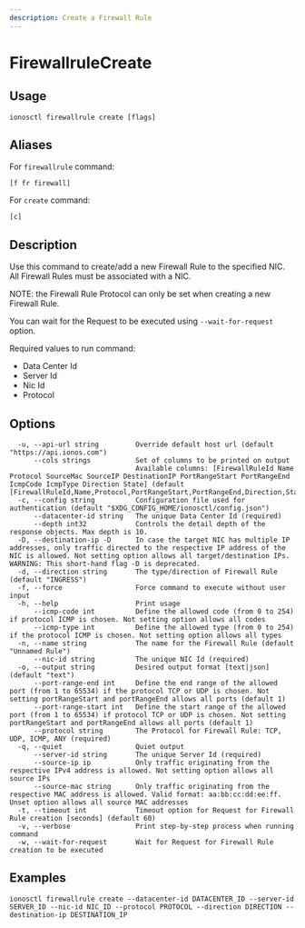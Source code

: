 ```yaml
---
description: Create a Firewall Rule
---
```


# FirewallruleCreate

## Usage

```text
ionosctl firewallrule create [flags]
```

## Aliases

For `firewallrule` command:

```text
[f fr firewall]
```

For `create` command:

```text
[c]
```

## Description

Use this command to create/add a new Firewall Rule to the specified NIC. All Firewall Rules must be associated with a NIC.

NOTE: the Firewall Rule Protocol can only be set when creating a new Firewall Rule.

You can wait for the Request to be executed using `--wait-for-request` option.

Required values to run command:

* Data Center Id
* Server Id
* Nic Id
* Protocol

## Options

```text
  -u, --api-url string         Override default host url (default "https://api.ionos.com")
      --cols strings           Set of columns to be printed on output 
                               Available columns: [FirewallRuleId Name Protocol SourceMac SourceIP DestinationIP PortRangeStart PortRangeEnd IcmpCode IcmpType Direction State] (default [FirewallRuleId,Name,Protocol,PortRangeStart,PortRangeEnd,Direction,State])
  -c, --config string          Configuration file used for authentication (default "$XDG_CONFIG_HOME/ionosctl/config.json")
      --datacenter-id string   The unique Data Center Id (required)
      --depth int32            Controls the detail depth of the response objects. Max depth is 10.
  -D, --destination-ip -D      In case the target NIC has multiple IP addresses, only traffic directed to the respective IP address of the NIC is allowed. Not setting option allows all target/destination IPs. WARNING: This short-hand flag -D is deprecated.
  -d, --direction string       The type/direction of Firewall Rule (default "INGRESS")
  -f, --force                  Force command to execute without user input
  -h, --help                   Print usage
      --icmp-code int          Define the allowed code (from 0 to 254) if protocol ICMP is chosen. Not setting option allows all codes
      --icmp-type int          Define the allowed type (from 0 to 254) if the protocol ICMP is chosen. Not setting option allows all types
  -n, --name string            The name for the Firewall Rule (default "Unnamed Rule")
      --nic-id string          The unique NIC Id (required)
  -o, --output string          Desired output format [text|json] (default "text")
      --port-range-end int     Define the end range of the allowed port (from 1 to 65534) if the protocol TCP or UDP is chosen. Not setting portRangeStart and portRangeEnd allows all ports (default 1)
      --port-range-start int   Define the start range of the allowed port (from 1 to 65534) if protocol TCP or UDP is chosen. Not setting portRangeStart and portRangeEnd allows all ports (default 1)
      --protocol string        The Protocol for Firewall Rule: TCP, UDP, ICMP, ANY (required)
  -q, --quiet                  Quiet output
      --server-id string       The unique Server Id (required)
      --source-ip ip           Only traffic originating from the respective IPv4 address is allowed. Not setting option allows all source IPs
      --source-mac string      Only traffic originating from the respective MAC address is allowed. Valid format: aa:bb:cc:dd:ee:ff. Unset option allows all source MAC addresses
  -t, --timeout int            Timeout option for Request for Firewall Rule creation [seconds] (default 60)
  -v, --verbose                Print step-by-step process when running command
  -w, --wait-for-request       Wait for Request for Firewall Rule creation to be executed
```

## Examples

```text
ionosctl firewallrule create --datacenter-id DATACENTER_ID --server-id SERVER_ID --nic-id NIC_ID --protocol PROTOCOL --direction DIRECTION --destination-ip DESTINATION_IP
```

